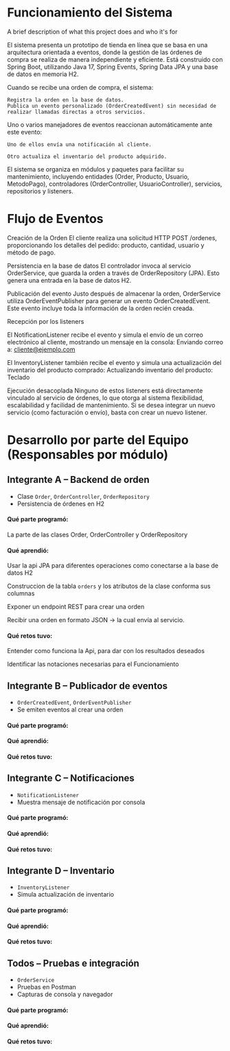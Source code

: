 
# Funcionamiento del Sistema

A brief description of what this project does and who it's for

El sistema presenta un prototipo de tienda en línea que se basa en una arquitectura orientada a eventos, donde la gestión de las órdenes de compra se realiza de manera independiente y eficiente. Está construido con Spring Boot, utilizando Java 17, Spring Events, Spring Data JPA y una base de datos en memoria H2.

Cuando se recibe una orden de compra, el sistema:

    Registra la orden en la base de datos.
    Publica un evento personalizado (OrderCreatedEvent) sin necesidad de realizar llamadas directas a otros servicios.

Uno o varios manejadores de eventos reaccionan automáticamente ante este evento:

    Uno de ellos envía una notificación al cliente.

    Otro actualiza el inventario del producto adquirido.

El sistema se organiza en módulos y paquetes para facilitar su mantenimiento, incluyendo entidades (Order, Producto, Usuario, MetodoPago), controladores (OrderController, UsuarioController), servicios, repositorios y listeners.


# Flujo de Eventos
Creación de la Orden El cliente realiza una solicitud HTTP POST /ordenes, proporcionando los detalles del pedido: producto, cantidad, usuario y método de pago.

Persistencia en la base de datos El controlador invoca al servicio OrderService, que guarda la orden a través de OrderRepository (JPA). Esto genera una entrada en la base de datos H2.

Publicación del evento Justo después de almacenar la orden, OrderService utiliza OrderEventPublisher para generar un evento OrderCreatedEvent. Este evento incluye toda la información de la orden recién creada.

Recepción por los listeners

El NotificationListener recibe el evento y simula el envío de un correo electrónico al cliente, mostrando un mensaje en la consola:
    Enviando correo a: cliente@ejemplo.com

El InventoryListener también recibe el evento y simula una actualización del inventario del producto comprado: 
    Actualizando inventario del producto: Teclado

Ejecución desacoplada Ninguno de estos listeners está directamente vinculado al servicio de órdenes, lo que otorga al sistema flexibilidad, escalabilidad y facilidad de mantenimiento. Si se desea integrar un nuevo servicio (como facturación o envío), basta con crear un nuevo listener.

# Desarrollo por parte del Equipo (Responsables por módulo)

## Integrante A – Backend de orden
- Clase `Order`, `OrderController`, `OrderRepository`
- Persistencia de órdenes en H2

#### Qué parte programó:

La parte de las clases Order, OrderController y OrderRepository

#### Qué aprendió:
Usar la api JPA para diferentes operaciones como conectarse a la base de datos H2

Construccion de la tabla `orders` y los atributos de la clase conforma sus columnas

Exponer un endpoint REST para crear una orden

Recibir una orden en formato JSON → la cual envía al servicio.

#### Qué retos tuvo:

Entender como funciona la Api, para dar con los resultados deseados

Identificar las notaciones necesarias para el Funcionamiento


## Integrante B – Publicador de eventos
- `OrderCreatedEvent`, `OrderEventPublisher`
- Se emiten eventos al crear una orden

#### Qué parte programó:

#### Qué aprendió:

#### Qué retos tuvo:


## Integrante C – Notificaciones
- `NotificationListener`
- Muestra mensaje de notificación por consola

#### Qué parte programó:

#### Qué aprendió:

#### Qué retos tuvo:

## Integrante D – Inventario
- `InventoryListener`
- Simula actualización de inventario

#### Qué parte programó:

#### Qué aprendió:

#### Qué retos tuvo:


## Todos – Pruebas e integración
- `OrderService`
- Pruebas en Postman
- Capturas de consola y navegador

#### Qué parte programó:

#### Qué aprendió:

#### Qué retos tuvo:
